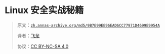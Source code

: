 # Linux 安全实战秘籍

> 原文：[`zh.annas-archive.org/md5/9B7E99EE96EAD6CC77971D4699E9954A`](https://zh.annas-archive.org/md5/9B7E99EE96EAD6CC77971D4699E9954A)
> 
> 译者：[飞龙](https://github.com/wizardforcel)
> 
> 协议：[CC BY-NC-SA 4.0](http://creativecommons.org/licenses/by-nc-sa/4.0/)